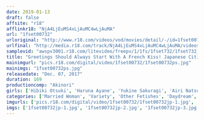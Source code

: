 ```yaml
---
date: 2019-01-13
draft: false
affsite: "r18"
afflinkr18: "NjA4LjEuMS4xLjAuMC4wLjAuMA"
url: "1fset00732"
urloriginal: "http://www.r18.com/videos/vod/movies/detail/-/id=1fset00732"
urlfinal: "http://media.r18.com/track/NjA4LjEuMS4xLjAuMC4wLjAuMA/videos/vod/movies/detail/-/id=1fset00732"
samplevid: "awspv3001.r18.com/litevideo/freepv/1/1fs/1fset732/1fset732_dmb_w.mp4"
title: "Greetings Should Always Start With A French Kiss! Japanese Citizens Tongue Kissing Anniversary Day 2"
mainimgurl: "pics.r18.com/digital/video/1fset00732/1fset00732ps.jpg"
mainimgs: "1fset00732ps.jpg"
releasedate: "Dec. 07, 2017"
duration: 169
productioncomp: "Akinori"
girls: ['Hibiki Otsuki', 'Haruna Ayane', 'Yukine Sakuragi', 'Airi Natsume', 'Kokorona Hakuto', 'Ko Asumi (Mari Koizumi)', 'Rumi Haruno', 'Mihina Nagai', 'Ayame Yumeno']
categories: ['Married Woman', 'Variety', 'Other Fetishes', 'Daydream', 'Kiss Kiss', 'Harlem', 'Hi-Def']
imgurls: ['pics.r18.com/digital/video/1fset00732/1fset00732jp-1.jpg', 'pics.r18.com/digital/video/1fset00732/1fset00732jp-2.jpg', 'pics.r18.com/digital/video/1fset00732/1fset00732jp-3.jpg', 'pics.r18.com/digital/video/1fset00732/1fset00732jp-4.jpg', 'pics.r18.com/digital/video/1fset00732/1fset00732jp-5.jpg', 'pics.r18.com/digital/video/1fset00732/1fset00732jp-6.jpg', 'pics.r18.com/digital/video/1fset00732/1fset00732jp-7.jpg', 'pics.r18.com/digital/video/1fset00732/1fset00732jp-8.jpg', 'pics.r18.com/digital/video/1fset00732/1fset00732jp-9.jpg', 'pics.r18.com/digital/video/1fset00732/1fset00732jp-10.jpg', 'pics.r18.com/digital/video/1fset00732/1fset00732jp-11.jpg', 'pics.r18.com/digital/video/1fset00732/1fset00732jp-12.jpg', 'pics.r18.com/digital/video/1fset00732/1fset00732jp-13.jpg', 'pics.r18.com/digital/video/1fset00732/1fset00732jp-14.jpg', 'pics.r18.com/digital/video/1fset00732/1fset00732jp-15.jpg', 'pics.r18.com/digital/video/1fset00732/1fset00732jp-16.jpg', 'pics.r18.com/digital/video/1fset00732/1fset00732jp-17.jpg', 'pics.r18.com/digital/video/1fset00732/1fset00732jp-18.jpg', 'pics.r18.com/digital/video/1fset00732/1fset00732jp-19.jpg', 'pics.r18.com/digital/video/1fset00732/1fset00732jp-20.jpg']
imgs: ['1fset00732jp-1.jpg', '1fset00732jp-2.jpg', '1fset00732jp-3.jpg', '1fset00732jp-4.jpg', '1fset00732jp-5.jpg', '1fset00732jp-6.jpg', '1fset00732jp-7.jpg', '1fset00732jp-8.jpg', '1fset00732jp-9.jpg', '1fset00732jp-10.jpg', '1fset00732jp-11.jpg', '1fset00732jp-12.jpg', '1fset00732jp-13.jpg', '1fset00732jp-14.jpg', '1fset00732jp-15.jpg', '1fset00732jp-16.jpg', '1fset00732jp-17.jpg', '1fset00732jp-18.jpg', '1fset00732jp-19.jpg', '1fset00732jp-20.jpg']
---
```

